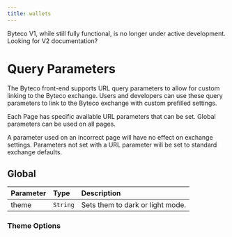 ```yaml
---
title: wallets
---
```


<Info>
Byteco V1, while still fully functional, is no longer under active development. Looking for <Link to='/docs/v2/'>V2 documentation</Link>?
</Info>

# Query Parameters

The Byteco front-end supports URL query parameters to allow for custom linking to the Byteco exchange. Users and developers can use these query parameters to link to the Byteco exchange with custom prefilled settings.

Each Page has specific available URL parameters that can be set. Global parameters can be used on all pages.

A parameter used on an incorrect page will have no effect on exchange settings. Parameters not set with a URL parameter will be set to standard exchange defaults.

## Global

| Parameter | Type     | Description                      |
| :-------- | :------- | :------------------------------- |
| theme     | `String` | Sets them to dark or light mode. |

### Theme Options

